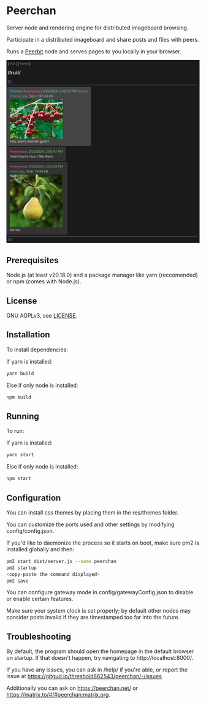 # Peerchan
Server node and rendering engine for distributed imageboard browsing.

Participate in a distributed imageboard and share posts and files with peers.

Runs a [Peerbit](https://github.com/dao-xyz/peerbit) node and serves pages to you locally in your browser.

![Screenshot](screenshots/screenshot01.png)

## Prerequisites
Node.js (at least v20.18.0) and a package manager like yarn (reccomended) or npm (comes with Node.js).

## License
GNU AGPLv3, see [LICENSE](LICENSE).

## Installation
To install dependencies:

If yarn is installed:
```bash
yarn build
```
Else if only node is installed:
```bash
npm build
```

## Running
To run:

If yarn is installed:
```bash
yarn start
 ```
Else if only node is installed:
 ```bash
npm start
 ```

## Configuration
You can install css themes by placing them in the res/themes folder.

You can customize the ports used and other settings by modifying config/config.json.

If you'd like to daemonize the process so it starts on boot, make sure pm2 is installed globally and then:

```bash
pm2 start dist/server.js --name peerchan
pm2 startup
<copy-paste the command displayed>
pm2 save
```

You can configure gateway mode in config/gatewayConfig.json to disable or enable certain features.

Make sure your system clock is set properly; by default other nodes may consider posts invalid if they are timestamped too far into the future.

## Troubleshooting
By default, the program should open the homepage in the default browser on startup. If that doesn't happen, try navigating to http://localhost:8000/.

If you have any issues, you can ask in /help/ if you're able, or report the issue at https://gitgud.io/threshold862543/peerchan/-/issues.

Additionally you can ask on https://peerchan.net/ or https://matrix.to/#/#peerchan:matrix.org.
